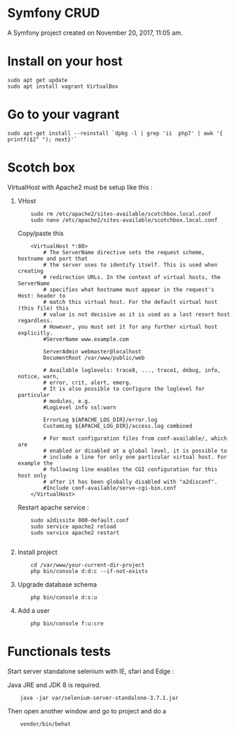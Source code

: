 Symfony CRUD
============

A Symfony project created on November 20, 2017, 11:05 am.


Install on your host
=======

```
sudo apt get update
sudo apt install vagrant VirtualBox
```

Go to your vagrant
=====

```
sudo apt-get install --reinstall `dpkg -l | grep 'ii  php7' | awk '{ printf($2" "); next}'`
```

Scotch box
==========

VirtualHost with Apache2 must be setup like this : 

1. VHost 

	```
		sudo rm /etc/apache2/sites-available/scotchbox.local.conf 
		sudo nano /etc/apache2/sites-available/scotchbox.local.conf 
	```

	Copy/paste this

	```
		<VirtualHost *:80>
	        # The ServerName directive sets the request scheme, hostname and port that
	        # the server uses to identify itself. This is used when creating
	        # redirection URLs. In the context of virtual hosts, the ServerName
	        # specifies what hostname must appear in the request's Host: header to
	        # match this virtual host. For the default virtual host (this file) this
	        # value is not decisive as it is used as a last resort host regardless.
	        # However, you must set it for any further virtual host explicitly.
	        #ServerName www.example.com

	        ServerAdmin webmaster@localhost
	        DocumentRoot /var/www/public/web

	        # Available loglevels: trace8, ..., trace1, debug, info, notice, warn,
	        # error, crit, alert, emerg.
	        # It is also possible to configure the loglevel for particular
	        # modules, e.g.
	        #LogLevel info ssl:warn

	        ErrorLog ${APACHE_LOG_DIR}/error.log
	        CustomLog ${APACHE_LOG_DIR}/access.log combined

	        # For most configuration files from conf-available/, which are
	        # enabled or disabled at a global level, it is possible to
	        # include a line for only one particular virtual host. For example the
	        # following line enables the CGI configuration for this host only
	        # after it has been globally disabled with "a2disconf".
	        #Include conf-available/serve-cgi-bin.conf
		</VirtualHost>
	```

	Restart apache service : 

	```
		sudo a2dissite 000-default.conf
		sudo service apache2 reload
		sudo service apache2 restart


	```

2. Install project


	```
		cd /var/www/your-current-dir-project
		php bin/console d:d:c --if-not-exists
	```

3. Upgrade database schema

	```
		php bin/console d:s:u
	```

4. Add a user

	```
		php bin/console f:u:cre
	```

# Functionals tests

Start server standalone selenium with IE, sfari and Edge :

Java JRE and JDK 8 is required.

```
	java -jar var/selenium-server-standalone-3.7.1.jar
```

Then open another window and go to project and do a 

```
	vendor/bin/behat
```